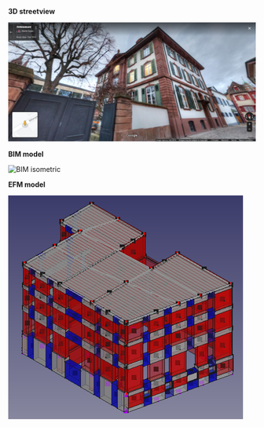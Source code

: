 **3D streetview**

![3D streetview](Streetview.png)

**BIM model**

![BIM isometric](BIM{3D}.png)

**EFM model**

![EFM isometric](EFM-Isometric.png)
